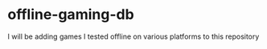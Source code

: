# offline-gaming-db

I will be adding games I tested offline on various platforms to this repository
